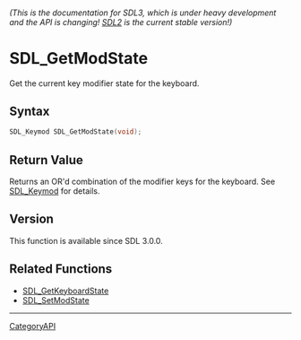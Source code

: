 ###### (This is the documentation for SDL3, which is under heavy development and the API is changing! [SDL2](https://wiki.libsdl.org/SDL2/) is the current stable version!)
# SDL_GetModState

Get the current key modifier state for the keyboard.

## Syntax

```c
SDL_Keymod SDL_GetModState(void);

```

## Return Value

Returns an OR'd combination of the modifier keys for the keyboard. See
[SDL_Keymod](SDL_Keymod) for details.

## Version

This function is available since SDL 3.0.0.

## Related Functions

* [SDL_GetKeyboardState](SDL_GetKeyboardState)
* [SDL_SetModState](SDL_SetModState)

----
[CategoryAPI](CategoryAPI)

